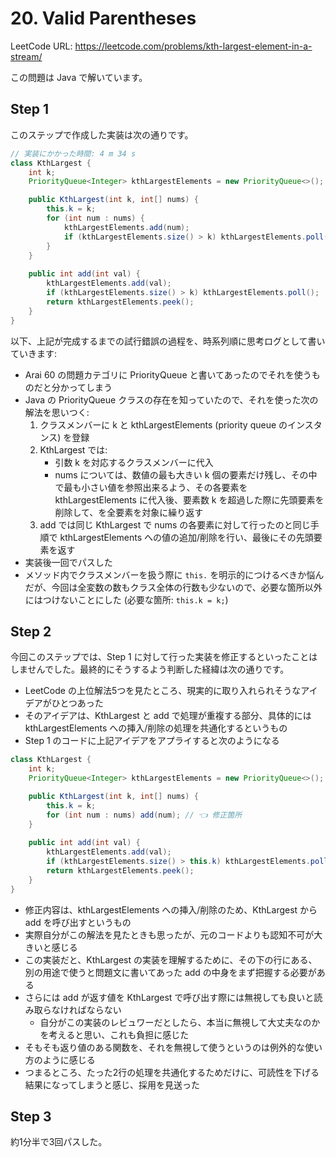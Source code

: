 # 20. Valid Parentheses

LeetCode URL: https://leetcode.com/problems/kth-largest-element-in-a-stream/

この問題は Java で解いています。

## Step 1

このステップで作成した実装は次の通りです。

```java
// 実装にかかった時間: 4 m 34 s
class KthLargest {
    int k;
    PriorityQueue<Integer> kthLargestElements = new PriorityQueue<>();

    public KthLargest(int k, int[] nums) {
        this.k = k;
        for (int num : nums) {
            kthLargestElements.add(num);
            if (kthLargestElements.size() > k) kthLargestElements.poll();
        }
    }
    
    public int add(int val) {
        kthLargestElements.add(val);
        if (kthLargestElements.size() > k) kthLargestElements.poll();
        return kthLargestElements.peek();
    }
}
```

以下、上記が完成するまでの試行錯誤の過程を、時系列順に思考ログとして書いていきます:

- Arai 60 の問題カテゴリに PriorityQueue と書いてあったのでそれを使うものだと分かってしまう
- Java の PriorityQueue クラスの存在を知っていたので、それを使った次の解法を思いつく:
    1. クラスメンバーに k と kthLargestElements (priority queue のインスタンス) を登録
    2. KthLargest では:
        - 引数 k を対応するクラスメンバーに代入
        - nums については、数値の最も大きい k 個の要素だけ残し、その中で最も小さい値を参照出来るよう、その各要素を kthLargestElements に代入後、要素数 k を超過した際に先頭要素を削除して、を全要素を対象に繰り返す
    3. add では同じ KthLargest で nums の各要素に対して行ったのと同じ手順で kthLargestElements への値の追加/削除を行い、最後にその先頭要素を返す
- 実装後一回でパスした
- メソッド内でクラスメンバーを扱う際に `this.` を明示的につけるべきか悩んだが、今回は全変数の数もクラス全体の行数も少ないので、必要な箇所以外にはつけないことにした (必要な箇所: `this.k = k;`)

## Step 2

今回このステップでは、Step 1 に対して行った実装を修正するといったことはしませんでした。最終的にそうするよう判断した経緯は次の通りです。

- LeetCode の上位解法5つを見たところ、現実的に取り入れられそうなアイデアがひとつあった
- そのアイデアは、KthLargest と add で処理が重複する部分、具体的には kthLargestElements への挿入/削除の処理を共通化するというもの
- Step 1 のコードに上記アイデアをアプライすると次のようになる

```java
class KthLargest {
    int k;
    PriorityQueue<Integer> kthLargestElements = new PriorityQueue<>();

    public KthLargest(int k, int[] nums) {
        this.k = k;
        for (int num : nums) add(num); // 👈 修正箇所
    }
    
    public int add(int val) {
        kthLargestElements.add(val);
        if (kthLargestElements.size() > this.k) kthLargestElements.poll();
        return kthLargestElements.peek();
    }
}
```

- 修正内容は、kthLargestElements への挿入/削除のため、KthLargest から add を呼び出すというもの
- 実際自分がこの解法を見たときも思ったが、元のコードよりも認知不可が大きいと感じる
- この実装だと、KthLargest の実装を理解するために、その下の行にある、別の用途で使うと問題文に書いてあった add の中身をまず把握する必要がある
- さらには add が返す値を KthLargest で呼び出す際には無視しても良いと読み取らなければならない
    - 自分がこの実装のレビュワーだとしたら、本当に無視して大丈夫なのかを考えると思い、これも負担に感じた
- そもそも返り値のある関数を、それを無視して使うというのは例外的な使い方のように感じる
- つまるところ、たった2行の処理を共通化するためだけに、可読性を下げる結果になってしまうと感じ、採用を見送った

## Step 3

約1分半で3回パスした。
